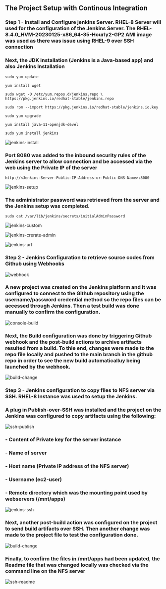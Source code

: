 ## The Project Setup with Continous Integration

### Step 1 - Install and Configure jenkins Server. RHEL-8 Server will used for the configuration of the Jenkins Server. The RHEL-8.4.0_HVM-20230125-x86_64-35-Hourly2-GP2 AMI image was used as there was issue using RHEL-9 over SSH connection

### Next, the JDK installation (Jenkins is a Java-based app) and also Jenkins Installation
`sudo yum update`

`yum install wget`

`sudo wget -O /etc/yum.repos.d/jenkins.repo \ https://pkg.jenkins.io/redhat-stable/jenkins.repo`

`sudo rpm --import https://pkg.jenkins.io/redhat-stable/jenkins.io.key`

`sudo yum upgrade`

`yum install java-11-openjdk-devel`

`sudo yum install jenkins`

![jenkins-install](/images/Jenkins-status.PNG)

### Port 8080 was added to the inbound security rules of the Jenkins server to allow connection and be accessed via the web using the Private IP of the server
`http://<Jenkins-Server-Public-IP-Address-or-Public-DNS-Name>:8080`

![jenkins-setup](/images/jenkins-setup.PNG)

### The administrator password was retrieved from the server and the Jenkins setup was completed.
`sudo cat /var/lib/jenkins/secrets/initialAdminPassword`

![jenkins-custom](/images/jenkins-custom.PNG)

![jenkins-crerate-admin](/images/jenkins-create-admin.PNG)

![jenkins-url](/images/jenkins-url.PNG)



### Step 2 - Jenkins Configuration to retrieve source codes from Github using Webhooks

![webhook](/images/webhook-created.PNG)

### A new project was created on the Jenkins platform and it was configured to connect to the Github repository using the username/password credential method so the repo files can be accessed through Jenkins. Then a test build was done manually to confirm the configuration. 

![console-build](/images/console-build.PNG)


### Next, the Build configuration was done by triggering Github webhook and the post-build actions to archive artifacts resulted from a build. To thie end, changes were made to the repo file locally and pushed to the main branch in the github repo in order to see the new build automaticalluy being launched by the webhook.


![build-change](/images/build-change.PNG)



### Step 3 - Jenkins configuration to copy files to NFS server via SSH. RHEL-8 Instance was used to setup the Jenkins.

### A plug in Publish-over-SSH was installed and the project on the Jenkins was configured to copy artifacts using the following:

![ssh-publish](/images/jenkins-publish-ssh-install.PNG)

### - Content of Private key for the server instance
### - Name of server
### - Host name (Private IP address of the NFS server)
### - Username (ec2-user)
### - Remote directory which was the mounting point used by webservers (/mnt/apps) 

![jenkins-ssh](/images/jenkins-ssh-test.PNG)


### Next, another post-build action was configured on the project to send build artifacts over SSH. Then another change was made to the project file to test the configuration done.

![build-change](/images/ssh-conn.PNG)


### Finally, to confirm the files in /mnt/apps had been updated, the Readme file that was changed locally was checked via the command line on the NFS server

![ssh-readme](/images/ssh-view-readme.PNG)